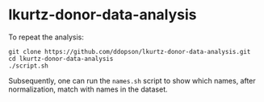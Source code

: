 # lkurtz-donor-data-analysis

To repeat the analysis:

    git clone https://github.com/ddopson/lkurtz-donor-data-analysis.git
    cd lkurtz-donor-data-analysis
    ./script.sh
    
Subsequently, one can run the `names.sh` script to show which names, after normalization, match with names in the dataset.

